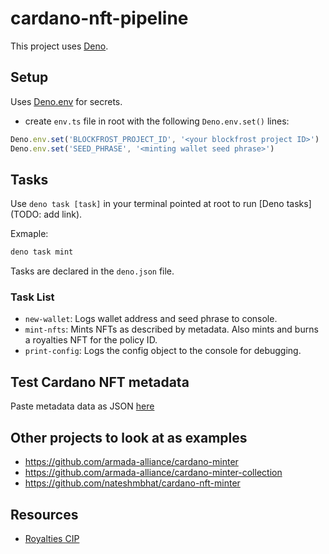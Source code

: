 # cardano-nft-pipeline

This project uses [Deno](https://deno.land/).

## Setup

Uses [Deno.env](https://deno.land/manual@v1.28.0/basics/env_variables#built-in-denoenv) for secrets.

- create `env.ts` file in root with the following `Deno.env.set()` lines:

```typescript
Deno.env.set('BLOCKFROST_PROJECT_ID', '<your blockfrost project ID>')
Deno.env.set('SEED_PHRASE', '<minting wallet seed phrase>')
```

## Tasks

Use `deno task [task]` in your terminal pointed at root to run [Deno tasks](TODO: add link).

Exmaple:

```bash
deno task mint
```

Tasks are declared in the `deno.json` file.

### Task List

- `new-wallet`: Logs wallet address and seed phrase to console.
- `mint-nfts`: Mints NFTs as described by metadata. Also mints and burns a royalties NFT for the policy ID.
- `print-config`: Logs the config object to the console for debugging.

## Test Cardano NFT metadata

Paste metadata data as JSON [here](https://pool.pm/test/metadata)

## Other projects to look at as examples

- https://github.com/armada-alliance/cardano-minter
- https://github.com/armada-alliance/cardano-minter-collection
- https://github.com/nateshmbhat/cardano-nft-minter

## Resources

- [Royalties CIP](https://cips.cardano.org/cips/cip27/#simplesummary)
